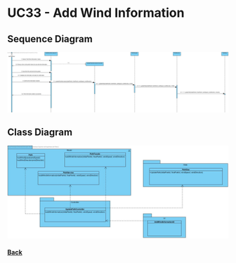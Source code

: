 # UC33 - Add Wind Information 

##	Sequence Diagram
![UC33 - Add Wind Information  SD](UC33-SD.jpg)

##	Class Diagram
![UC33 - Add Wind Information  CD](UC33-CD.jpg)

#### [Back](../OODesign.md)
